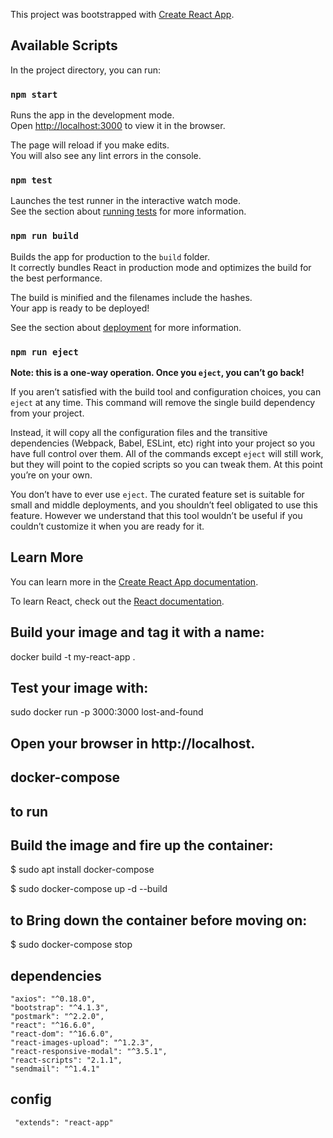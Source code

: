 This project was bootstrapped with [Create React App](https://github.com/facebook/create-react-app).

## Available Scripts

In the project directory, you can run:

### `npm start`

Runs the app in the development mode.<br>
Open [http://localhost:3000](http://localhost:3000) to view it in the browser.

The page will reload if you make edits.<br>
You will also see any lint errors in the console.

### `npm test`

Launches the test runner in the interactive watch mode.<br>
See the section about [running tests](https://facebook.github.io/create-react-app/docs/running-tests) for more information.

### `npm run build`

Builds the app for production to the `build` folder.<br>
It correctly bundles React in production mode and optimizes the build for the best performance.

The build is minified and the filenames include the hashes.<br>
Your app is ready to be deployed!

See the section about [deployment](https://facebook.github.io/create-react-app/docs/deployment) for more information.

### `npm run eject`

**Note: this is a one-way operation. Once you `eject`, you can’t go back!**

If you aren’t satisfied with the build tool and configuration choices, you can `eject` at any time. This command will remove the single build dependency from your project.

Instead, it will copy all the configuration files and the transitive dependencies (Webpack, Babel, ESLint, etc) right into your project so you have full control over them. All of the commands except `eject` will still work, but they will point to the copied scripts so you can tweak them. At this point you’re on your own.

You don’t have to ever use `eject`. The curated feature set is suitable for small and middle deployments, and you shouldn’t feel obligated to use this feature. However we understand that this tool wouldn’t be useful if you couldn’t customize it when you are ready for it.

## Learn More

You can learn more in the [Create React App documentation](https://facebook.github.io/create-react-app/docs/getting-started).

To learn React, check out the [React documentation](https://reactjs.org/).




## Build your image and tag it with a name:


docker build -t my-react-app .


## Test your image with:


sudo docker run -p 3000:3000 lost-and-found


## Open your browser in http://localhost.

## docker-compose

## to run 



## Build the image and fire up the container:

$ sudo apt install docker-compose

$ sudo docker-compose up -d --build

## to Bring down the container before moving on:

$ sudo docker-compose stop

## dependencies

    "axios": "^0.18.0",
    "bootstrap": "^4.1.3",
    "postmark": "^2.2.0",
    "react": "^16.6.0",
    "react-dom": "^16.6.0",
    "react-images-upload": "^1.2.3",
    "react-responsive-modal": "^3.5.1",
    "react-scripts": "2.1.1",
    "sendmail": "^1.4.1"
    
 ## config
     "extends": "react-app"
